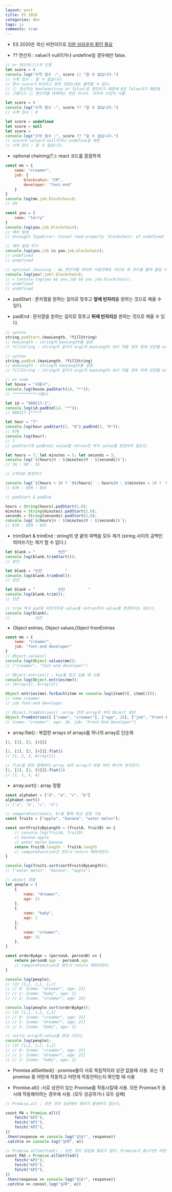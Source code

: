 ```yaml
---  
layout: post
title: ES 2020 
categories: dev
tags: js
comments: true
---
```


- ES 2020은 최신 버전이므로 [지원 브라우저 확인 필요](https://developer.mozilla.org/ko/docs/Web/JavaScript/Reference/Operators/Nullish_coalescing_operator)

- ?? 연산자 : value가 null이거나 undefine일 경우에만 false. 

```js
// or 연산자(||)의 단점
let score = 0
console.log("수학 점수 :", score || "알 수 없습니다.")
// 수학 점수 : 알 수 없습니다.
// 변수 score가 0이라고 정의 되었는데도 출력할 수 없다.
// || 연산자는 boolean(true or false)로 판단되기 때문에 0은 false이기 떄문에
// 그렇다고 || 연산자를 대체하는 것은 아니다. 각자의 쓰임이 다름

let score = 0
console.log("수학 점수 :", score ?? "알 수 없습니다.")
// 수학 점수 : 0

let score = undefined
let score = null
let score = 
console.log("수학 점수 :", score ?? "알 수 없습니다.")
// score의 value가 null이거나 undefine일 때만 
// 수학 점수 : 알 수 없습니다.
```

- optional chaining(?.): react 코드를 깔끔하게

```js
const me = {
    name: "creamer",
    job: {
        blockcahin: "CM",
        developer: "font-end"
    }
}
console.log(me.job.blockchain);
// CM

const you = {
    name: "terry"
}
console.log(you.job.blockchain);
// 에러 발생
// Uncaught TypeError: Cannot read property 'blockchain' of undefined

// 에러 발생 막기
console.log(you.job && you.job.blockchain);
// undefined
// undefined

// optional chaining : && 연산자를 여러번 사용안해도 되므로 위 코드를 짧게 줄일 수 있다.
console.log(you?.job?.blockchain);
// = console.log(you && you.job && you.job.blockchain);
// undefined
// undefined
```

- padStart : 문자열을 원하는 길이로 맞추고 **앞에 빈자리**를 원하는 것으로 채울 수 있다.

- padEnd : 문자열을 원하는 길이로 맞추고 **뒤에 빈자리**를 원하는 것으로 채울 수 있다.

```js
// syntax
string.padStart.(maxLength, ?fillString)
// maxLength : string의 maxLength를 설정
// fillString : string의 길이가 arg1의 maxLength 보다 작을 경우 앞에 빈칸을 arg2로 채워라

// syntax
string.padEnd.(maxLength, ?fillString)
// maxLength : string의 maxLength를 설정
// fillString : string의 길이가 arg1의 maxLength 보다 작을 경우 뒤에 빈칸을 arg2로 채워라
```

```js
// ex code
let house = "서울시";
console.log(house.padStart(14, "*"));
// ***********서울시

let id = "900217-1";
console.log(id.padEnd(14, "*"));
// 900217-1*****

let hour = "7"
console.log(hour.padStart(2, "0").padEnd(3, "H"));
// 07H
console.log(hour);
// 7
// padStart와 padEnd는 value를 retrun만 하지 value를 변경하지 않는다.

```

```js
let hours = 7; let minutes = 5; let seconds = 3;
console.log(`${hours}H : ${minutes}M : ${seconds}S`);
// 7H : 5M : 3S

// 2자리로 변경하기

console.log(`${hours < 10 ? `0${hours}` : hours}H : ${minutes < 10 ? `0${minutes}` : minutes}M : ${seconds < 10 ? `0${seconds}` : seconds}S`);
// 07H : 05M : 03S

// padStart & padEnd 

hours = String(hours).padStart(2,0);
minutes = String(minutes).padStart(2,0);
seconds = String(seconds).padStart(2,0);
console.log(`${hours}H : ${minutes}M : ${seconds}S`);
// 07H : 05M : 03S
```

- trimStart & trimEnd : string의 양 끝의 여백을 모두 제거 (string 사이의 공백인 띄어쓰기는 제거 할 수 없다.)

```js 
let blank = "          빈칸"
console.log(blank.trimStart());
// 빈칸

let blank = "빈칸          "
console.log(blank.trimEnd());
// 빈칸

let blank = "          빈칸          "
console.log(blank.trim());
// 빈칸

// trim 역시 pad와 마찬가지로 value를 retrun하지 value를 변경하지는 않는다.
console.log(blank);
//           빈칸          
```

- Object entries, Object values,Object fromEntries 

```js
const me = {
    name: "creamer",
    job: "font-end developer"
}
// Object.values()
console.log(Object.values(me));
// ["creamer", "font-end developer"]

// Object.entries() : key를 알고 싶을 때 사용
console.log(Object.entries(me));
// [Array(2), Array(2)]

Object.entries(me).forEach(item => console.log(item[0], item[1]));
// name creamer
// job font-end developer

// Object.fromEntries() :array 안의 array로 부터 Object 생성
Object.fromEntries([ ["name", "creamer"], ["age", 18], ["job", "Front-End Developer"] ]);
// {name: "creamer", age: 18, job: "Front-End Developer"}
```

- array.flat() : 복잡한 arrays of arrays를 하나의 array로 단순화

```js
[1, [2], [3, [4]]]

[1, [2], [3, [4]]].flat()
// [1, 2, 3, Array(1)]

// flat을 한번 할때마다 array 속의 array가 바깥 부터 하나씩 벗겨진다.
[1, [2], [3, [4]]].flat(2)
// [1, 2, 3, 4]
```

- array.sort() : array 정렬

```js
const alphabet = ["d", "a", "c", "b"]
alphabet.sort()
// ["a", "b", "c", "d"]

// compareFunction(a, b)을 통해 비교 설정 가능
const fruits = ["apple", "banana", "water melon"];

const sortFruitsByLength = (fruitA, fruitB) => {
    // console.log(fruitA, fruitB)
    // banana apple
    // water melon banana
    return fruitB.length - fruitA.length
    // compareFunction은 반드시 return 해줘야한다.
}

console.log(fruits.sort(sortFruitsByLength));
// ["water melon", "banana", "apple"]

// object 정렬
let people = [
    {
        name: "dreamer",
        age: 21
    },
    {
        name: "baby",
        age: 1
    },
    {
        name: "creamer",
        age: 31
    },
]

const orderByAge = (personA, personB) => {
    return personB.age - personA.age
    // compareFunction은 반드시 return 해줘야한다.
}

console.log(people);
// (3) [{…}, {…}, {…}]
// // 0: {name: "dreamer", age: 21}
// // 1: {name: "baby", age: 1}
// // 2: {name: "creamer", age: 31}

console.log(people.sort(orderByAge));
// (3) [{…}, {…}, {…}]
// // 0: {name: "creamer", age: 31}
// // 1: {name: "dreamer", age: 21}
// // 2: {name: "baby", age: 1}

// sort는 array의 value를 변경 시킨다.
console.log(people);
// (3) [{…}, {…}, {…}]
// // 0: {name: "creamer", age: 31}
// // 1: {name: "dreamer", age: 21}
// // 2: {name: "baby", age: 1}
```

- Promise.allSettled() : promise들이 서로 독립적이라 상관 없을때 사용. 또는 각 promise 중 어떤게 작동하고 어떤게 작동안하는지 확인할 때 사용

- Promise.all() :서로 상관이 있는 Promise를 작동시킬때 사용. 모든 Promise가 동시에 작동해야하는 경우에 사용.  (모두 성공하거나 모두 실패)

```js
// Promise.all : 모든 것이 성공해야 에러가 발생하지 않는다.

cosnt PA = Promise.all([
    fetch("API"),
    fetch("API"),
    fetch("API"),
])
.then(response => console.log("성공!", response))
.catch(e => console.log("실패", e))

// Promise.allSettled() : 모든 것이 성공할 필요가 없다. Promise가 끝나기만 하면 된다.
cosnt PAS = Promise.allSettled([
    fetch("API"),
    fetch("API"),
    fetch("API"),
])
.then(response => console.log("성공!", response))
.catch(e => consol.log("실패", e))
```